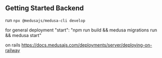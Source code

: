 ## Getting Started Backend

run `npx @medusajs/medusa-cli develop`

 <!-- empanadas.inc.service@gmail.com - Empanadasinc2024 -->

for general deployment
"start": "npm run build && medusa migrations run && medusa start"

on rails
https://docs.medusajs.com/deployments/server/deploying-on-railway
